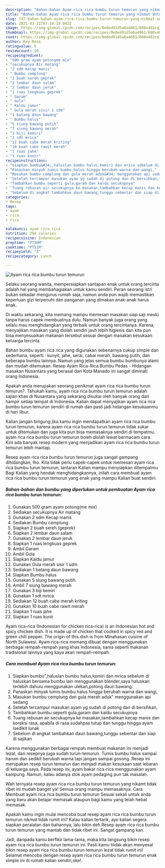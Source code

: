 ```yaml
---
description: "Bahan-bahan Ayam rica rica bumbu turun temurun yang nikmat Untuk Jualan"
title: "Bahan-bahan Ayam rica rica bumbu turun temurun yang nikmat Untuk Jualan"
slug: 747-bahan-bahan-ayam-rica-rica-bumbu-turun-temurun-yang-nikmat-untuk-jualan
date: 2021-03-31T07:10:19.042Z
image: https://img-global.cpcdn.com/recipes/0e0ed91d5a6a4861/680x482cq70/ayam-rica-rica-bumbu-turun-temurun-foto-resep-utama.jpg
thumbnail: https://img-global.cpcdn.com/recipes/0e0ed91d5a6a4861/680x482cq70/ayam-rica-rica-bumbu-turun-temurun-foto-resep-utama.jpg
cover: https://img-global.cpcdn.com/recipes/0e0ed91d5a6a4861/680x482cq70/ayam-rica-rica-bumbu-turun-temurun-foto-resep-utama.jpg
author: Ray Rose
ratingvalue: 5
reviewcount: 10
recipeingredient:
- "500 gram ayam potongme mix"
- "secukupnya Air matang"
- "2 sdm Kecap manis"
- " Bumbu cemplung"
- "2 buah sereh geprek"
- "2 lembar daun salam"
- "2 lembar daun jeruk"
- "1 ruas lengkuas geprek"
- " Garam"
- " Gula"
- " Kaldu jamur"
- " Gula merah sisir 1 sdm"
- "1 batang daun bawang"
- " Bumbu halus"
- "5 siung bawang putih"
- "7 siung bawang merah"
- "3 biji kemiri"
- "1 sdt mrica"
- "12 buah cabe merah kriting"
- "10 buah cabe rawit merah"
- "1 ruas jahe"
- "1 ruas kunir"
recipeinstructions:
- "Siapkan bumbu&#34;,haluslan bumbu halus,kemiri dan mrica sebelum di haluskan bersama bumbu lain menggunakan blender,saya haluskan terlebih dahulu menggunakan ulekan,potong daun bawang."
- "Panaskan minyak tumis bumbu halus hingga berubah warna dan wangi,"
- "Masukan bumbu cemplung dan gula merah aduk&#34; menggunakan api sedang"
- "Setelah tercampur masukan ayam yg sudah di potong dan di bersihkan,"
- "Tambahkan bumbu seperti gula,garam dan kaldu secukupnya"
- "Tuang rebusan air secukupnya ke masakan,tambahkan kecap manis dan koreksi rasa, apabila di rasa sudahpas tutup dan tunggu hingga ayam lsedikit lunak"
- "Sebelum di angkat tambahkan daun bawang,tunggu sebentar dan siap di sajikan"
categories:
- Resep
tags:
- ayam
- rica
- rica

katakunci: ayam rica rica 
nutrition: 294 calories
recipecuisine: Indonesian
preptime: "PT16M"
cooktime: "PT51M"
recipeyield: "3"
recipecategory: Lunch

---
```



![Ayam rica rica bumbu turun temurun](https://img-global.cpcdn.com/recipes/0e0ed91d5a6a4861/680x482cq70/ayam-rica-rica-bumbu-turun-temurun-foto-resep-utama.jpg)

Selaku seorang wanita, mempersiapkan santapan enak untuk orang tercinta adalah hal yang membahagiakan untuk kamu sendiri. Peran seorang istri bukan sekadar mengurus rumah saja, namun anda pun wajib memastikan keperluan gizi terpenuhi dan panganan yang dimakan anak-anak harus enak.

Di waktu  sekarang, kita memang mampu memesan masakan siap saji meski tanpa harus capek membuatnya dulu. Namun banyak juga orang yang selalu mau menghidangkan yang terbaik untuk orang tercintanya. Karena, menyajikan masakan yang diolah sendiri jauh lebih higienis dan kita pun bisa menyesuaikan makanan tersebut sesuai dengan masakan kesukaan keluarga tercinta. 

Bahan bumbu ayam rica rica yang digunakan sebenarnya cukup simple dan sederhana, seperti : kunyit, jahe, serai, cabai merah, bawang putih, dan beberapa bumbu lainnya. Namun yang jelas semua bumbu bumbunya alami dan mudah ditemukan. Resep Ayam Rica-Rica Bumbu Pedas - Hidangan masakan Nusantara yang berasal dari Kota Manado ini sangat diminati orang Indonesia.

Apakah anda merupakan seorang penikmat ayam rica rica bumbu turun temurun?. Tahukah kamu, ayam rica rica bumbu turun temurun adalah sajian khas di Nusantara yang sekarang disukai oleh banyak orang dari hampir setiap tempat di Indonesia. Kalian dapat menyajikan ayam rica rica bumbu turun temurun sendiri di rumah dan pasti jadi hidangan kesukaanmu di hari libur.

Kalian jangan bingung jika kamu ingin mendapatkan ayam rica rica bumbu turun temurun, karena ayam rica rica bumbu turun temurun tidak sukar untuk ditemukan dan juga kita pun bisa memasaknya sendiri di tempatmu. ayam rica rica bumbu turun temurun boleh diolah lewat bermacam cara. Kini ada banyak resep modern yang menjadikan ayam rica rica bumbu turun temurun lebih mantap.

Resep ayam rica rica bumbu turun temurun juga sangat gampang dihidangkan, lho. Kita tidak perlu capek-capek untuk memesan ayam rica rica bumbu turun temurun, lantaran Kalian mampu menyiapkan ditempatmu. Bagi Kalian yang hendak menghidangkannya, inilah cara membuat ayam rica rica bumbu turun temurun yang enak yang mampu Kalian buat sendiri.

<!--inarticleads1-->

##### Bahan-bahan dan bumbu yang diperlukan untuk pembuatan Ayam rica rica bumbu turun temurun:

1. Gunakan 500 gram ayam potong(me mix)
1. Sediakan secukupnya Air matang
1. Gunakan 2 sdm Kecap manis
1. Sediakan  Bumbu cemplung
1. Siapkan 2 buah sereh (geprek)
1. Siapkan 2 lembar daun salam
1. Gunakan 2 lembar daun jeruk
1. Siapkan 1 ruas lengkuas geprek
1. Ambil  Garam
1. Ambil  Gula
1. Siapkan  Kaldu jamur
1. Gunakan  Gula merah sisir 1 sdm
1. Sediakan 1 batang daun bawang
1. Siapkan  Bumbu halus
1. Gunakan 5 siung bawang putih
1. Ambil 7 siung bawang merah
1. Gunakan 3 biji kemiri
1. Gunakan 1 sdt mrica
1. Sediakan 12 buah cabe merah kriting
1. Gunakan 10 buah cabe rawit merah
1. Siapkan 1 ruas jahe
1. Siapkan 1 ruas kunir


Ayam rica-rica (Indonesian for chicken rica-rica) is an Indonesian hot and spicy chicken dish. It is made up of chicken that cooked in spicy red and green chili pepper. The origin of this dish is from Minahasan cuisine of North Sulawesi. Ayam rica-rica memang dibuat dengan menggunakan berbagai rempah-rempah yang khas Indonesia, sama seperti makanan tradisional lainnya yang kaya akan rempah-rempah. 

<!--inarticleads2-->

##### Cara membuat Ayam rica rica bumbu turun temurun:

1. Siapkan bumbu&#34;,haluslan bumbu halus,kemiri dan mrica sebelum di haluskan bersama bumbu lain menggunakan blender,saya haluskan terlebih dahulu menggunakan ulekan,potong daun bawang.
1. Panaskan minyak tumis bumbu halus hingga berubah warna dan wangi,
1. Masukan bumbu cemplung dan gula merah aduk&#34; menggunakan api sedang
1. Setelah tercampur masukan ayam yg sudah di potong dan di bersihkan,
1. Tambahkan bumbu seperti gula,garam dan kaldu secukupnya
1. Tuang rebusan air secukupnya ke masakan,tambahkan kecap manis dan koreksi rasa, apabila di rasa sudahpas tutup dan tunggu hingga ayam lsedikit lunak
1. Sebelum di angkat tambahkan daun bawang,tunggu sebentar dan siap di sajikan


Karena menggunakan berbagai rempah membuat makanan ini menjadi lezat, dan resepnya juga sudah turun-temurun. Tumis bumbu halus sampai harum dan sedikit berubah warna tapi jangan sampai gosong. Resep ini merupakan resep turun temurun dan menjadi makan kesukaan saat lebaran di keluarga saya. Pada resep ini, ayam bakar rica-rica menggunakan ayam kampung. Namun, kalau adanya stok ayam pedaging pun tak masalah. 

Wah ternyata resep ayam rica rica bumbu turun temurun yang nikamt tidak ribet ini mudah banget ya! Semua orang mampu memasaknya. Cara Membuat ayam rica rica bumbu turun temurun Sesuai sekali untuk anda yang baru akan belajar memasak ataupun bagi kamu yang telah hebat memasak.

Apakah kamu ingin mulai mencoba buat resep ayam rica rica bumbu turun temurun nikmat tidak rumit ini? Kalau kalian tertarik, ayo kalian segera siapkan peralatan dan bahannya, lalu bikin deh Resep ayam rica rica bumbu turun temurun yang mantab dan tidak ribet ini. Sangat gampang kan. 

Jadi, daripada kamu berfikir lama-lama, maka kita langsung bikin resep ayam rica rica bumbu turun temurun ini. Pasti kamu tiidak akan menyesal bikin resep ayam rica rica bumbu turun temurun lezat tidak rumit ini! Selamat mencoba dengan resep ayam rica rica bumbu turun temurun enak simple ini di rumah kalian sendiri,oke!.

